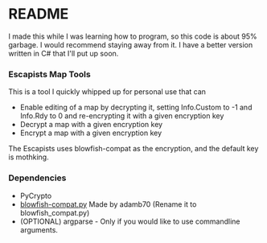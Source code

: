 # README #

I made this while I was learning how to program, so this code is about 95% garbage. I would recommend staying away from it. 
I have a better version written in C# that I'll put up soon.

### Escapists Map Tools ###

This is a tool I quickly whipped up for personal use that can

* Enable editing of a map by decrypting it, setting Info.Custom to -1 and Info.Rdy to 0 and re-encrypting it with a given encryption key
* Decrypt a map with a given encryption key
* Encrypt a map with a given encryption key

The Escapists uses blowfish-compat as the encryption, and the default key is mothking.

### Dependencies ###

* PyCrypto
* [blowfish-compat.py](https://gist.github.com/adamb70/1f140573b37939e78eb5) Made by adamb70 (Rename it to blowfish_compat.py)
* (OPTIONAL) argparse - Only if you would like to use commandline arguments.
